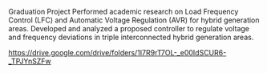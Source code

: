 Graduation Project 
Performed academic research on Load Frequency Control (LFC) and Automatic 
Voltage Regulation (AVR) for hybrid generation areas. Developed and analyzed a 
proposed controller to regulate voltage and frequency deviations in triple 
interconnected hybrid generation areas.

https://drive.google.com/drive/folders/1I7R9rT7OL-_e00IdSCUR6-_TPJYnSZFw
